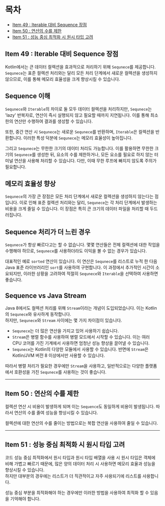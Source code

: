 # 목차

- [Item 49 : Iterable 대비 Sequence 장점](#item-49--iterable-대비-sequence-장점)
- [Item 50 : 연산의 수를 제한](#item-50--연산의-수를-제한)
- [Item 51 : 성능 중심 최적화 시 원시 타입 고려](#item-51--성능-중심-최적화-시-원시-타입-고려)


## Item 49 : Iterable 대비 Sequence 장점

Kotlin에서는 큰 데이터 컬렉션을 효과적으로 처리하기 위해 `Sequnece`를 제공합니다. 
`Sequnece`는 표준 컬렉션 처리와는 달리 모든 처리 단계에서 새로운 컬렉션을 생성하지 않으므로, 이를 통해 메모리 효율성을 크게 향상시킬 수 있습니다.

## Sequence 이해

`Sequnece`와 `Iterable`의 차이로 둘 모두 데이터 컬렉션을 처리하지만, `Sequnece`는 'lazy' 반복자로, 연산이 즉시 실행되지 않고 필요할 때까지 지연됩니다.
이를 통해 최소한의 연산만 수행하여 결과를 생성할 수 있습니다. 

또한, 중간 연산 시 `Sequnece`는 새로운 `Sequnece`를 반환하며, `Iterable`은 컬렉션을 반환합니다. 
이러한 특성 덕분에 `Sequnece`는 메모리 효율성이 높아집니다.

그리고 `Sequnece`는 무한한 크기의 데이터 처리도 가능합니다. 
이를 활용하면 무한한 크기의 `Sequnece`를 생성한 뒤, 요소의 수를 제한하거나, 모든 요소를 필요로 하지 않는 터미널 연산을 사용해 처리할 수 있습니다. 
다만, 이때 무한 루프에 빠지지 않도록 주의가 필요합니다.

## 메모리 효율성 향상

`Sequnece`의 가장 큰 장점은 모든 처리 단계에서 새로운 컬렉션을 생성하지 않는다는 점입니다. 
이로 인해 표준 컬렉션 처리와는 달리, `Sequnece`는 각 처리 단계에서 발생하는 비용을 크게 줄일 수 있습니다. 
이 장점은 특히 큰 크기의 데이터 파일을 처리할 때 두드러집니다.

## Sequence 처리가 더 느린 경우 

`Sequnece`가 항상 빠르다고는 할 수 없습니다. 
몇몇 연산들은 전체 컬렉션에 대한 작업을 수행해야 하므로, `Sequnece`를 사용하더라도 이익을 볼 수 없는 경우가 있습니다. 

대표적인 예로 `sorted` 연산이 있습니다. 이 연산은 `Sequnece`를 리스트로 누적 한 다음 Java 표준 라이브러리인 `sort`를 사용하여 구현합니다. 
이 과정에서 추가적인 시간이 소요되지만, 이러한 상황을 고려하여 적절히 `Sequnece`와 `Iterable`을 선택하여 사용하면 좋습니다.

## Sequence vs Java Stream

Java 8에서도 컬렉션 처리를 위해 `Stream`이라는 개념이 도입되었습니다. 이는 Kotlin의 `Sequnece`와 유사하게 동작합니다.   
하지만, `Sequnece`와 `Stream` 사이에는 몇 가지 차이점이 있습니다.

- `Sequnece`는 더 많은 연산을 가지고 있어 사용하기 쉽습니다. 
- `Stream`은 병렬 함수를 사용하여 병렬 모드에서 시작할 수 있습니다. 이는 여러 CPU 코어를 가진 기계에서 사용하면 엄청난 성능 향상을 끌어낼 수 있습니다. 
- `Sequnece`는 Kotlin의 다양한 모듈에서 사용할 수 있습니다. 반면에 `Stream`은 Kotlin/JVM 버전 8 이상에서만 사용할 수 있습니다.

따라서 병렬 처리가 필요한 경우에만 `Stream`을 사용하고, 일반적으로는 다양한 플랫폼에서 호환성을 가진 `Sequnece`를 사용하는 것이 좋습니다.

---

## Item 50 : 연산의 수를 제한

컬렉션 연산 시 비용이 발생하게 되며 이는 `Sequence`도 동일하게 비용이 발생됩니다.
따라서 연산의 수를 줄여 성능을 향상시킬 수 있습니다.

컬렉션에 대한 연산의 수를 줄이는 방법으로는 복합 연산을 사용하여 줄일 수 있습니다. 

---

## Item 51 : 성능 중심 최적화 시 원시 타입 고려

코드 성능 중심 최적화에서 원시 타입과 원시 타입 배열을 사용 시 
원시 타입은 객체에 비해 가볍고 빠르기 때문에, 많은 양의 데이터 처리 시 사용하면 메모리 효율과 성능을 향상시킬 수 있습니다.   
하지만 대부분의 경우에는 리스트가 더 직관적이고 자주 사용되기에 리스트를 사용합니다.

성능 중심 부분을 최적화해야 하는 경우에만 이러한 방법을 사용하여 최적화 할 수 있음을 기억해야 합니다.